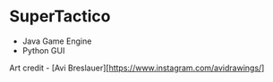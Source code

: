 # SuperTactico
* Java Game Engine
* Python GUI

Art credit - [Avi Breslauer][https://www.instagram.com/avidrawings/]


